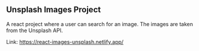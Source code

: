 ## Unsplash Images Project

A react project where a user can search for an image. The images are taken from the Unsplash API.

Link: https://react-images-unsplash.netlify.app/
